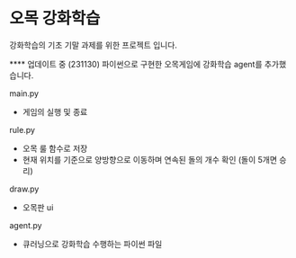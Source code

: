 # 오목 강화학습
강화학습의 기초 기말 과제를 위한 프로젝트 입니다.

**** 업데이트 중 (231130) 
파이썬으로 구현한 오목게임에 강화학습 agent를 추가했습니다.

main.py
 - 게임의 실행 및 종료

rule.py
 - 오목 룰 함수로 저장
 - 현재 위치를 기준으로 양방향으로 이동하며 연속된 돌의 개수 확인 (돌이 5개면 승리)

draw.py
 - 오목판 ui

agent.py
 - 큐러닝으로 강화학습 수행하는 파이썬 파일
